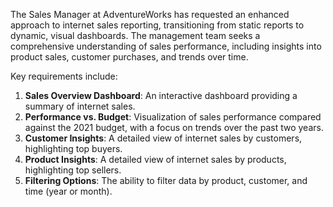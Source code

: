 The Sales Manager at AdventureWorks has requested an enhanced approach to internet sales reporting, transitioning from static reports to dynamic, visual dashboards. The management team seeks a comprehensive understanding of sales performance, including insights into product sales, customer purchases, and trends over time.

Key requirements include:

1. **Sales Overview Dashboard**: An interactive dashboard providing a summary of internet sales.
2. **Performance vs. Budget**: Visualization of sales performance compared against the 2021 budget, with a focus on trends over the past two years.
3. **Customer Insights**: A detailed view of internet sales by customers, highlighting top buyers.
4. **Product Insights**: A detailed view of internet sales by products, highlighting top sellers.
5. **Filtering Options**: The ability to filter data by product, customer, and time (year or month).
